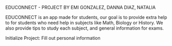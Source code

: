 EDUCONNECT - PROJECT BY EMI GONZALEZ, DANNA DIAZ, NATALIA

EDUCONNECT is an app made for students, our goal is to provide extra help to for students who need help in subjects like Math, Biology or History. We also provide tips to study each subject, and general information for exams.

Initialize Project: Fill out personal information

